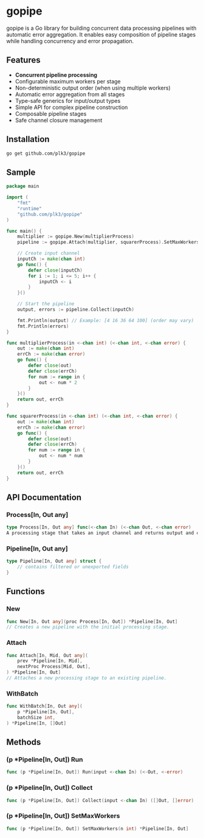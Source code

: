 # gopipe
gopipe is a Go library for building concurrent data processing pipelines with automatic error aggregation. It enables easy composition of pipeline stages while handling concurrency and error propagation.

## Features
- **Concurrent pipeline processing**
- Configurable maximum workers per stage
- Non-deterministic output order (when using multiple workers)
- Automatic error aggregation from all stages
- Type-safe generics for input/output types
- Simple API for complex pipeline construction
- Composable pipeline stages
- Safe channel closure management

## Installation
```bash
go get github.com/plk3/gopipe
```

## Sample
```go
package main

import (
	"fmt"
    "runtime"
	"github.com/plk3/gopipe"
)

func main() {
    multiplier := gopipe.New(multiplierProcess)
    pipeline := gopipe.Attach(multiplier, squarerProcess).SetMaxWorkers(runtime.NumCPU())

    // Create input channel
    inputCh := make(chan int)
    go func() {
        defer close(inputCh)
        for i := 1; i <= 5; i++ {
            inputCh <- i
        }
    }()

    // Start the pipeline
    output, errors := pipeline.Collect(inputCh)

    fmt.Println(output) // Example: [4 16 36 64 100] (order may vary)
    fmt.Println(errors)
}

func multiplierProcess(in <-chan int) (<-chan int, <-chan error) {
    out := make(chan int)
    errCh := make(chan error)
    go func() {
        defer close(out)
        defer close(errCh)
        for num := range in {
            out <- num * 2
        }
    }()
    return out, errCh
}

func squarerProcess(in <-chan int) (<-chan int, <-chan error) {
    out := make(chan int)
    errCh := make(chan error)
    go func() {
        defer close(out)
        defer close(errCh)
        for num := range in {
            out <- num * num
        }
    }()
    return out, errCh
}
```

## API Documentation
### Process[In, Out any]
```go
type Process[In, Out any] func(<-chan In) (<-chan Out, <-chan error)
A processing stage that takes an input channel and returns output and error channels.
```

### Pipeline[In, Out any]
```go
type Pipeline[In, Out any] struct {
    // contains filtered or unexported fields
}
```

## Functions
### New
```go
func New[In, Out any](proc Process[In, Out]) *Pipeline[In, Out]
// Creates a new pipeline with the initial processing stage.
```

### Attach
```go
func Attach[In, Mid, Out any](
    prev *Pipeline[In, Mid],
    nextProc Process[Mid, Out],
) *Pipeline[In, Out]
// Attaches a new processing stage to an existing pipeline.
```

### WithBatch
```go
func WithBatch[In, Out any](
	p *Pipeline[In, Out],
	batchSize int,
) *Pipeline[In, []Out] 
```

## Methods
### (p *Pipeline[In, Out]) Run
```go
func (p *Pipeline[In, Out]) Run(input <-chan In) (<-Out, <-error)
```
### (p *Pipeline[In, Out]) Collect
```go
func (p *Pipeline[In, Out]) Collect(input <-chan In) ([]Out, []error)
```
### (p *Pipeline[In, Out]) SetMaxWorkers
```go
func (p *Pipeline[In, Out]) SetMaxWorkers(n int) *Pipeline[In, Out] 
```